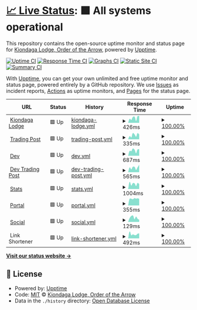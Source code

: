 # [📈 Live Status](https://status.kiondaga.org): <!--live status--> **🟩 All systems operational**

This repository contains the open-source uptime monitor and status page for [Kiondaga Lodge, Order of the Arrow](https://kiondaga.org), powered by [Upptime](https://github.com/upptime/upptime).

[![Uptime CI](https://github.com/kiondaga/status/workflows/Uptime%20CI/badge.svg)](https://github.com/kiondaga/status/actions?query=workflow%3A%22Uptime+CI%22)
[![Response Time CI](https://github.com/kiondaga/status/workflows/Response%20Time%20CI/badge.svg)](https://github.com/kiondaga/status/actions?query=workflow%3A%22Response+Time+CI%22)
[![Graphs CI](https://github.com/kiondaga/status/workflows/Graphs%20CI/badge.svg)](https://github.com/kiondaga/status/actions?query=workflow%3A%22Graphs+CI%22)
[![Static Site CI](https://github.com/kiondaga/status/workflows/Static%20Site%20CI/badge.svg)](https://github.com/kiondaga/status/actions?query=workflow%3A%22Static+Site+CI%22)
[![Summary CI](https://github.com/kiondaga/status/workflows/Summary%20CI/badge.svg)](https://github.com/kiondaga/status/actions?query=workflow%3A%22Summary+CI%22)

With [Upptime](https://upptime.js.org), you can get your own unlimited and free uptime monitor and status page, powered entirely by a GitHub repository. We use [Issues](https://github.com/kiondaga/status/issues) as incident reports, [Actions](https://github.com/kiondaga/status/actions) as uptime monitors, and [Pages](https://status.kiondaga.org) for the status page.

<!--start: status pages-->
<!-- This summary is generated by Upptime (https://github.com/upptime/upptime) -->
<!-- Do not edit this manually, your changes will be overwritten -->
<!-- prettier-ignore -->
| URL | Status | History | Response Time | Uptime |
| --- | ------ | ------- | ------------- | ------ |
| <img alt="" src="https://icons.duckduckgo.com/ip3/kiondaga.org.ico" height="13"> [Kiondaga Lodge](https://kiondaga.org) | 🟩 Up | [kiondaga-lodge.yml](https://github.com/kiondaga/status/commits/HEAD/history/kiondaga-lodge.yml) | <details><summary><img alt="Response time graph" src="./graphs/kiondaga-lodge/response-time-week.png" height="20"> 426ms</summary><br><a href="https://status.kiondaga.org/history/kiondaga-lodge"><img alt="Response time 620" src="https://img.shields.io/endpoint?url=https%3A%2F%2Fraw.githubusercontent.com%2Fkiondaga%2Fstatus%2FHEAD%2Fapi%2Fkiondaga-lodge%2Fresponse-time.json"></a><br><a href="https://status.kiondaga.org/history/kiondaga-lodge"><img alt="24-hour response time 461" src="https://img.shields.io/endpoint?url=https%3A%2F%2Fraw.githubusercontent.com%2Fkiondaga%2Fstatus%2FHEAD%2Fapi%2Fkiondaga-lodge%2Fresponse-time-day.json"></a><br><a href="https://status.kiondaga.org/history/kiondaga-lodge"><img alt="7-day response time 426" src="https://img.shields.io/endpoint?url=https%3A%2F%2Fraw.githubusercontent.com%2Fkiondaga%2Fstatus%2FHEAD%2Fapi%2Fkiondaga-lodge%2Fresponse-time-week.json"></a><br><a href="https://status.kiondaga.org/history/kiondaga-lodge"><img alt="30-day response time 501" src="https://img.shields.io/endpoint?url=https%3A%2F%2Fraw.githubusercontent.com%2Fkiondaga%2Fstatus%2FHEAD%2Fapi%2Fkiondaga-lodge%2Fresponse-time-month.json"></a><br><a href="https://status.kiondaga.org/history/kiondaga-lodge"><img alt="1-year response time 620" src="https://img.shields.io/endpoint?url=https%3A%2F%2Fraw.githubusercontent.com%2Fkiondaga%2Fstatus%2FHEAD%2Fapi%2Fkiondaga-lodge%2Fresponse-time-year.json"></a></details> | <details><summary><a href="https://status.kiondaga.org/history/kiondaga-lodge">100.00%</a></summary><a href="https://status.kiondaga.org/history/kiondaga-lodge"><img alt="All-time uptime 99.94%" src="https://img.shields.io/endpoint?url=https%3A%2F%2Fraw.githubusercontent.com%2Fkiondaga%2Fstatus%2FHEAD%2Fapi%2Fkiondaga-lodge%2Fuptime.json"></a><br><a href="https://status.kiondaga.org/history/kiondaga-lodge"><img alt="24-hour uptime 100.00%" src="https://img.shields.io/endpoint?url=https%3A%2F%2Fraw.githubusercontent.com%2Fkiondaga%2Fstatus%2FHEAD%2Fapi%2Fkiondaga-lodge%2Fuptime-day.json"></a><br><a href="https://status.kiondaga.org/history/kiondaga-lodge"><img alt="7-day uptime 100.00%" src="https://img.shields.io/endpoint?url=https%3A%2F%2Fraw.githubusercontent.com%2Fkiondaga%2Fstatus%2FHEAD%2Fapi%2Fkiondaga-lodge%2Fuptime-week.json"></a><br><a href="https://status.kiondaga.org/history/kiondaga-lodge"><img alt="30-day uptime 100.00%" src="https://img.shields.io/endpoint?url=https%3A%2F%2Fraw.githubusercontent.com%2Fkiondaga%2Fstatus%2FHEAD%2Fapi%2Fkiondaga-lodge%2Fuptime-month.json"></a><br><a href="https://status.kiondaga.org/history/kiondaga-lodge"><img alt="1-year uptime 99.94%" src="https://img.shields.io/endpoint?url=https%3A%2F%2Fraw.githubusercontent.com%2Fkiondaga%2Fstatus%2FHEAD%2Fapi%2Fkiondaga-lodge%2Fuptime-year.json"></a></details>
| <img alt="" src="https://icons.duckduckgo.com/ip3/tradingpost.kiondaga.org.ico" height="13"> [Trading Post](https://tradingpost.kiondaga.org) | 🟩 Up | [trading-post.yml](https://github.com/kiondaga/status/commits/HEAD/history/trading-post.yml) | <details><summary><img alt="Response time graph" src="./graphs/trading-post/response-time-week.png" height="20"> 335ms</summary><br><a href="https://status.kiondaga.org/history/trading-post"><img alt="Response time 625" src="https://img.shields.io/endpoint?url=https%3A%2F%2Fraw.githubusercontent.com%2Fkiondaga%2Fstatus%2FHEAD%2Fapi%2Ftrading-post%2Fresponse-time.json"></a><br><a href="https://status.kiondaga.org/history/trading-post"><img alt="24-hour response time 243" src="https://img.shields.io/endpoint?url=https%3A%2F%2Fraw.githubusercontent.com%2Fkiondaga%2Fstatus%2FHEAD%2Fapi%2Ftrading-post%2Fresponse-time-day.json"></a><br><a href="https://status.kiondaga.org/history/trading-post"><img alt="7-day response time 335" src="https://img.shields.io/endpoint?url=https%3A%2F%2Fraw.githubusercontent.com%2Fkiondaga%2Fstatus%2FHEAD%2Fapi%2Ftrading-post%2Fresponse-time-week.json"></a><br><a href="https://status.kiondaga.org/history/trading-post"><img alt="30-day response time 555" src="https://img.shields.io/endpoint?url=https%3A%2F%2Fraw.githubusercontent.com%2Fkiondaga%2Fstatus%2FHEAD%2Fapi%2Ftrading-post%2Fresponse-time-month.json"></a><br><a href="https://status.kiondaga.org/history/trading-post"><img alt="1-year response time 625" src="https://img.shields.io/endpoint?url=https%3A%2F%2Fraw.githubusercontent.com%2Fkiondaga%2Fstatus%2FHEAD%2Fapi%2Ftrading-post%2Fresponse-time-year.json"></a></details> | <details><summary><a href="https://status.kiondaga.org/history/trading-post">100.00%</a></summary><a href="https://status.kiondaga.org/history/trading-post"><img alt="All-time uptime 99.88%" src="https://img.shields.io/endpoint?url=https%3A%2F%2Fraw.githubusercontent.com%2Fkiondaga%2Fstatus%2FHEAD%2Fapi%2Ftrading-post%2Fuptime.json"></a><br><a href="https://status.kiondaga.org/history/trading-post"><img alt="24-hour uptime 100.00%" src="https://img.shields.io/endpoint?url=https%3A%2F%2Fraw.githubusercontent.com%2Fkiondaga%2Fstatus%2FHEAD%2Fapi%2Ftrading-post%2Fuptime-day.json"></a><br><a href="https://status.kiondaga.org/history/trading-post"><img alt="7-day uptime 100.00%" src="https://img.shields.io/endpoint?url=https%3A%2F%2Fraw.githubusercontent.com%2Fkiondaga%2Fstatus%2FHEAD%2Fapi%2Ftrading-post%2Fuptime-week.json"></a><br><a href="https://status.kiondaga.org/history/trading-post"><img alt="30-day uptime 99.83%" src="https://img.shields.io/endpoint?url=https%3A%2F%2Fraw.githubusercontent.com%2Fkiondaga%2Fstatus%2FHEAD%2Fapi%2Ftrading-post%2Fuptime-month.json"></a><br><a href="https://status.kiondaga.org/history/trading-post"><img alt="1-year uptime 99.88%" src="https://img.shields.io/endpoint?url=https%3A%2F%2Fraw.githubusercontent.com%2Fkiondaga%2Fstatus%2FHEAD%2Fapi%2Ftrading-post%2Fuptime-year.json"></a></details>
| <img alt="" src="https://icons.duckduckgo.com/ip3/dev.kiondaga.org.ico" height="13"> [Dev](https://dev.kiondaga.org) | 🟩 Up | [dev.yml](https://github.com/kiondaga/status/commits/HEAD/history/dev.yml) | <details><summary><img alt="Response time graph" src="./graphs/dev/response-time-week.png" height="20"> 687ms</summary><br><a href="https://status.kiondaga.org/history/dev"><img alt="Response time 995" src="https://img.shields.io/endpoint?url=https%3A%2F%2Fraw.githubusercontent.com%2Fkiondaga%2Fstatus%2FHEAD%2Fapi%2Fdev%2Fresponse-time.json"></a><br><a href="https://status.kiondaga.org/history/dev"><img alt="24-hour response time 439" src="https://img.shields.io/endpoint?url=https%3A%2F%2Fraw.githubusercontent.com%2Fkiondaga%2Fstatus%2FHEAD%2Fapi%2Fdev%2Fresponse-time-day.json"></a><br><a href="https://status.kiondaga.org/history/dev"><img alt="7-day response time 687" src="https://img.shields.io/endpoint?url=https%3A%2F%2Fraw.githubusercontent.com%2Fkiondaga%2Fstatus%2FHEAD%2Fapi%2Fdev%2Fresponse-time-week.json"></a><br><a href="https://status.kiondaga.org/history/dev"><img alt="30-day response time 594" src="https://img.shields.io/endpoint?url=https%3A%2F%2Fraw.githubusercontent.com%2Fkiondaga%2Fstatus%2FHEAD%2Fapi%2Fdev%2Fresponse-time-month.json"></a><br><a href="https://status.kiondaga.org/history/dev"><img alt="1-year response time 995" src="https://img.shields.io/endpoint?url=https%3A%2F%2Fraw.githubusercontent.com%2Fkiondaga%2Fstatus%2FHEAD%2Fapi%2Fdev%2Fresponse-time-year.json"></a></details> | <details><summary><a href="https://status.kiondaga.org/history/dev">100.00%</a></summary><a href="https://status.kiondaga.org/history/dev"><img alt="All-time uptime 99.90%" src="https://img.shields.io/endpoint?url=https%3A%2F%2Fraw.githubusercontent.com%2Fkiondaga%2Fstatus%2FHEAD%2Fapi%2Fdev%2Fuptime.json"></a><br><a href="https://status.kiondaga.org/history/dev"><img alt="24-hour uptime 100.00%" src="https://img.shields.io/endpoint?url=https%3A%2F%2Fraw.githubusercontent.com%2Fkiondaga%2Fstatus%2FHEAD%2Fapi%2Fdev%2Fuptime-day.json"></a><br><a href="https://status.kiondaga.org/history/dev"><img alt="7-day uptime 100.00%" src="https://img.shields.io/endpoint?url=https%3A%2F%2Fraw.githubusercontent.com%2Fkiondaga%2Fstatus%2FHEAD%2Fapi%2Fdev%2Fuptime-week.json"></a><br><a href="https://status.kiondaga.org/history/dev"><img alt="30-day uptime 100.00%" src="https://img.shields.io/endpoint?url=https%3A%2F%2Fraw.githubusercontent.com%2Fkiondaga%2Fstatus%2FHEAD%2Fapi%2Fdev%2Fuptime-month.json"></a><br><a href="https://status.kiondaga.org/history/dev"><img alt="1-year uptime 99.90%" src="https://img.shields.io/endpoint?url=https%3A%2F%2Fraw.githubusercontent.com%2Fkiondaga%2Fstatus%2FHEAD%2Fapi%2Fdev%2Fuptime-year.json"></a></details>
| <img alt="" src="https://icons.duckduckgo.com/ip3/dev.tradingpost.kiondaga.org.ico" height="13"> [Dev Trading Post](https://dev.tradingpost.kiondaga.org) | 🟩 Up | [dev-trading-post.yml](https://github.com/kiondaga/status/commits/HEAD/history/dev-trading-post.yml) | <details><summary><img alt="Response time graph" src="./graphs/dev-trading-post/response-time-week.png" height="20"> 565ms</summary><br><a href="https://status.kiondaga.org/history/dev-trading-post"><img alt="Response time 677" src="https://img.shields.io/endpoint?url=https%3A%2F%2Fraw.githubusercontent.com%2Fkiondaga%2Fstatus%2FHEAD%2Fapi%2Fdev-trading-post%2Fresponse-time.json"></a><br><a href="https://status.kiondaga.org/history/dev-trading-post"><img alt="24-hour response time 621" src="https://img.shields.io/endpoint?url=https%3A%2F%2Fraw.githubusercontent.com%2Fkiondaga%2Fstatus%2FHEAD%2Fapi%2Fdev-trading-post%2Fresponse-time-day.json"></a><br><a href="https://status.kiondaga.org/history/dev-trading-post"><img alt="7-day response time 565" src="https://img.shields.io/endpoint?url=https%3A%2F%2Fraw.githubusercontent.com%2Fkiondaga%2Fstatus%2FHEAD%2Fapi%2Fdev-trading-post%2Fresponse-time-week.json"></a><br><a href="https://status.kiondaga.org/history/dev-trading-post"><img alt="30-day response time 670" src="https://img.shields.io/endpoint?url=https%3A%2F%2Fraw.githubusercontent.com%2Fkiondaga%2Fstatus%2FHEAD%2Fapi%2Fdev-trading-post%2Fresponse-time-month.json"></a><br><a href="https://status.kiondaga.org/history/dev-trading-post"><img alt="1-year response time 677" src="https://img.shields.io/endpoint?url=https%3A%2F%2Fraw.githubusercontent.com%2Fkiondaga%2Fstatus%2FHEAD%2Fapi%2Fdev-trading-post%2Fresponse-time-year.json"></a></details> | <details><summary><a href="https://status.kiondaga.org/history/dev-trading-post">100.00%</a></summary><a href="https://status.kiondaga.org/history/dev-trading-post"><img alt="All-time uptime 99.94%" src="https://img.shields.io/endpoint?url=https%3A%2F%2Fraw.githubusercontent.com%2Fkiondaga%2Fstatus%2FHEAD%2Fapi%2Fdev-trading-post%2Fuptime.json"></a><br><a href="https://status.kiondaga.org/history/dev-trading-post"><img alt="24-hour uptime 100.00%" src="https://img.shields.io/endpoint?url=https%3A%2F%2Fraw.githubusercontent.com%2Fkiondaga%2Fstatus%2FHEAD%2Fapi%2Fdev-trading-post%2Fuptime-day.json"></a><br><a href="https://status.kiondaga.org/history/dev-trading-post"><img alt="7-day uptime 100.00%" src="https://img.shields.io/endpoint?url=https%3A%2F%2Fraw.githubusercontent.com%2Fkiondaga%2Fstatus%2FHEAD%2Fapi%2Fdev-trading-post%2Fuptime-week.json"></a><br><a href="https://status.kiondaga.org/history/dev-trading-post"><img alt="30-day uptime 99.83%" src="https://img.shields.io/endpoint?url=https%3A%2F%2Fraw.githubusercontent.com%2Fkiondaga%2Fstatus%2FHEAD%2Fapi%2Fdev-trading-post%2Fuptime-month.json"></a><br><a href="https://status.kiondaga.org/history/dev-trading-post"><img alt="1-year uptime 99.94%" src="https://img.shields.io/endpoint?url=https%3A%2F%2Fraw.githubusercontent.com%2Fkiondaga%2Fstatus%2FHEAD%2Fapi%2Fdev-trading-post%2Fuptime-year.json"></a></details>
| <img alt="" src="https://icons.duckduckgo.com/ip3/stats.kiondaga.org.ico" height="13"> [Stats](https://stats.kiondaga.org) | 🟩 Up | [stats.yml](https://github.com/kiondaga/status/commits/HEAD/history/stats.yml) | <details><summary><img alt="Response time graph" src="./graphs/stats/response-time-week.png" height="20"> 1004ms</summary><br><a href="https://status.kiondaga.org/history/stats"><img alt="Response time 1047" src="https://img.shields.io/endpoint?url=https%3A%2F%2Fraw.githubusercontent.com%2Fkiondaga%2Fstatus%2FHEAD%2Fapi%2Fstats%2Fresponse-time.json"></a><br><a href="https://status.kiondaga.org/history/stats"><img alt="24-hour response time 1015" src="https://img.shields.io/endpoint?url=https%3A%2F%2Fraw.githubusercontent.com%2Fkiondaga%2Fstatus%2FHEAD%2Fapi%2Fstats%2Fresponse-time-day.json"></a><br><a href="https://status.kiondaga.org/history/stats"><img alt="7-day response time 1004" src="https://img.shields.io/endpoint?url=https%3A%2F%2Fraw.githubusercontent.com%2Fkiondaga%2Fstatus%2FHEAD%2Fapi%2Fstats%2Fresponse-time-week.json"></a><br><a href="https://status.kiondaga.org/history/stats"><img alt="30-day response time 990" src="https://img.shields.io/endpoint?url=https%3A%2F%2Fraw.githubusercontent.com%2Fkiondaga%2Fstatus%2FHEAD%2Fapi%2Fstats%2Fresponse-time-month.json"></a><br><a href="https://status.kiondaga.org/history/stats"><img alt="1-year response time 1047" src="https://img.shields.io/endpoint?url=https%3A%2F%2Fraw.githubusercontent.com%2Fkiondaga%2Fstatus%2FHEAD%2Fapi%2Fstats%2Fresponse-time-year.json"></a></details> | <details><summary><a href="https://status.kiondaga.org/history/stats">100.00%</a></summary><a href="https://status.kiondaga.org/history/stats"><img alt="All-time uptime 99.95%" src="https://img.shields.io/endpoint?url=https%3A%2F%2Fraw.githubusercontent.com%2Fkiondaga%2Fstatus%2FHEAD%2Fapi%2Fstats%2Fuptime.json"></a><br><a href="https://status.kiondaga.org/history/stats"><img alt="24-hour uptime 100.00%" src="https://img.shields.io/endpoint?url=https%3A%2F%2Fraw.githubusercontent.com%2Fkiondaga%2Fstatus%2FHEAD%2Fapi%2Fstats%2Fuptime-day.json"></a><br><a href="https://status.kiondaga.org/history/stats"><img alt="7-day uptime 100.00%" src="https://img.shields.io/endpoint?url=https%3A%2F%2Fraw.githubusercontent.com%2Fkiondaga%2Fstatus%2FHEAD%2Fapi%2Fstats%2Fuptime-week.json"></a><br><a href="https://status.kiondaga.org/history/stats"><img alt="30-day uptime 100.00%" src="https://img.shields.io/endpoint?url=https%3A%2F%2Fraw.githubusercontent.com%2Fkiondaga%2Fstatus%2FHEAD%2Fapi%2Fstats%2Fuptime-month.json"></a><br><a href="https://status.kiondaga.org/history/stats"><img alt="1-year uptime 99.95%" src="https://img.shields.io/endpoint?url=https%3A%2F%2Fraw.githubusercontent.com%2Fkiondaga%2Fstatus%2FHEAD%2Fapi%2Fstats%2Fuptime-year.json"></a></details>
| <img alt="" src="https://icons.duckduckgo.com/ip3/portal.kiondaga.org.ico" height="13"> [Portal](https://portal.kiondaga.org) | 🟩 Up | [portal.yml](https://github.com/kiondaga/status/commits/HEAD/history/portal.yml) | <details><summary><img alt="Response time graph" src="./graphs/portal/response-time-week.png" height="20"> 355ms</summary><br><a href="https://status.kiondaga.org/history/portal"><img alt="Response time 521" src="https://img.shields.io/endpoint?url=https%3A%2F%2Fraw.githubusercontent.com%2Fkiondaga%2Fstatus%2FHEAD%2Fapi%2Fportal%2Fresponse-time.json"></a><br><a href="https://status.kiondaga.org/history/portal"><img alt="24-hour response time 431" src="https://img.shields.io/endpoint?url=https%3A%2F%2Fraw.githubusercontent.com%2Fkiondaga%2Fstatus%2FHEAD%2Fapi%2Fportal%2Fresponse-time-day.json"></a><br><a href="https://status.kiondaga.org/history/portal"><img alt="7-day response time 355" src="https://img.shields.io/endpoint?url=https%3A%2F%2Fraw.githubusercontent.com%2Fkiondaga%2Fstatus%2FHEAD%2Fapi%2Fportal%2Fresponse-time-week.json"></a><br><a href="https://status.kiondaga.org/history/portal"><img alt="30-day response time 365" src="https://img.shields.io/endpoint?url=https%3A%2F%2Fraw.githubusercontent.com%2Fkiondaga%2Fstatus%2FHEAD%2Fapi%2Fportal%2Fresponse-time-month.json"></a><br><a href="https://status.kiondaga.org/history/portal"><img alt="1-year response time 521" src="https://img.shields.io/endpoint?url=https%3A%2F%2Fraw.githubusercontent.com%2Fkiondaga%2Fstatus%2FHEAD%2Fapi%2Fportal%2Fresponse-time-year.json"></a></details> | <details><summary><a href="https://status.kiondaga.org/history/portal">100.00%</a></summary><a href="https://status.kiondaga.org/history/portal"><img alt="All-time uptime 99.97%" src="https://img.shields.io/endpoint?url=https%3A%2F%2Fraw.githubusercontent.com%2Fkiondaga%2Fstatus%2FHEAD%2Fapi%2Fportal%2Fuptime.json"></a><br><a href="https://status.kiondaga.org/history/portal"><img alt="24-hour uptime 100.00%" src="https://img.shields.io/endpoint?url=https%3A%2F%2Fraw.githubusercontent.com%2Fkiondaga%2Fstatus%2FHEAD%2Fapi%2Fportal%2Fuptime-day.json"></a><br><a href="https://status.kiondaga.org/history/portal"><img alt="7-day uptime 100.00%" src="https://img.shields.io/endpoint?url=https%3A%2F%2Fraw.githubusercontent.com%2Fkiondaga%2Fstatus%2FHEAD%2Fapi%2Fportal%2Fuptime-week.json"></a><br><a href="https://status.kiondaga.org/history/portal"><img alt="30-day uptime 99.84%" src="https://img.shields.io/endpoint?url=https%3A%2F%2Fraw.githubusercontent.com%2Fkiondaga%2Fstatus%2FHEAD%2Fapi%2Fportal%2Fuptime-month.json"></a><br><a href="https://status.kiondaga.org/history/portal"><img alt="1-year uptime 99.97%" src="https://img.shields.io/endpoint?url=https%3A%2F%2Fraw.githubusercontent.com%2Fkiondaga%2Fstatus%2FHEAD%2Fapi%2Fportal%2Fuptime-year.json"></a></details>
| <img alt="" src="https://icons.duckduckgo.com/ip3/social.kiondaga.org.ico" height="13"> [Social](https://social.kiondaga.org) | 🟩 Up | [social.yml](https://github.com/kiondaga/status/commits/HEAD/history/social.yml) | <details><summary><img alt="Response time graph" src="./graphs/social/response-time-week.png" height="20"> 129ms</summary><br><a href="https://status.kiondaga.org/history/social"><img alt="Response time 176" src="https://img.shields.io/endpoint?url=https%3A%2F%2Fraw.githubusercontent.com%2Fkiondaga%2Fstatus%2FHEAD%2Fapi%2Fsocial%2Fresponse-time.json"></a><br><a href="https://status.kiondaga.org/history/social"><img alt="24-hour response time 225" src="https://img.shields.io/endpoint?url=https%3A%2F%2Fraw.githubusercontent.com%2Fkiondaga%2Fstatus%2FHEAD%2Fapi%2Fsocial%2Fresponse-time-day.json"></a><br><a href="https://status.kiondaga.org/history/social"><img alt="7-day response time 129" src="https://img.shields.io/endpoint?url=https%3A%2F%2Fraw.githubusercontent.com%2Fkiondaga%2Fstatus%2FHEAD%2Fapi%2Fsocial%2Fresponse-time-week.json"></a><br><a href="https://status.kiondaga.org/history/social"><img alt="30-day response time 166" src="https://img.shields.io/endpoint?url=https%3A%2F%2Fraw.githubusercontent.com%2Fkiondaga%2Fstatus%2FHEAD%2Fapi%2Fsocial%2Fresponse-time-month.json"></a><br><a href="https://status.kiondaga.org/history/social"><img alt="1-year response time 176" src="https://img.shields.io/endpoint?url=https%3A%2F%2Fraw.githubusercontent.com%2Fkiondaga%2Fstatus%2FHEAD%2Fapi%2Fsocial%2Fresponse-time-year.json"></a></details> | <details><summary><a href="https://status.kiondaga.org/history/social">100.00%</a></summary><a href="https://status.kiondaga.org/history/social"><img alt="All-time uptime 99.97%" src="https://img.shields.io/endpoint?url=https%3A%2F%2Fraw.githubusercontent.com%2Fkiondaga%2Fstatus%2FHEAD%2Fapi%2Fsocial%2Fuptime.json"></a><br><a href="https://status.kiondaga.org/history/social"><img alt="24-hour uptime 100.00%" src="https://img.shields.io/endpoint?url=https%3A%2F%2Fraw.githubusercontent.com%2Fkiondaga%2Fstatus%2FHEAD%2Fapi%2Fsocial%2Fuptime-day.json"></a><br><a href="https://status.kiondaga.org/history/social"><img alt="7-day uptime 100.00%" src="https://img.shields.io/endpoint?url=https%3A%2F%2Fraw.githubusercontent.com%2Fkiondaga%2Fstatus%2FHEAD%2Fapi%2Fsocial%2Fuptime-week.json"></a><br><a href="https://status.kiondaga.org/history/social"><img alt="30-day uptime 99.85%" src="https://img.shields.io/endpoint?url=https%3A%2F%2Fraw.githubusercontent.com%2Fkiondaga%2Fstatus%2FHEAD%2Fapi%2Fsocial%2Fuptime-month.json"></a><br><a href="https://status.kiondaga.org/history/social"><img alt="1-year uptime 99.97%" src="https://img.shields.io/endpoint?url=https%3A%2F%2Fraw.githubusercontent.com%2Fkiondaga%2Fstatus%2FHEAD%2Fapi%2Fsocial%2Fuptime-year.json"></a></details>
| <img alt="" src="https://icons.duckduckgo.com/ip3/null.ico" height="13"> Link Shortener | 🟩 Up | [link-shortener.yml](https://github.com/kiondaga/status/commits/HEAD/history/link-shortener.yml) | <details><summary><img alt="Response time graph" src="./graphs/link-shortener/response-time-week.png" height="20"> 492ms</summary><br><a href="https://status.kiondaga.org/history/link-shortener"><img alt="Response time 525" src="https://img.shields.io/endpoint?url=https%3A%2F%2Fraw.githubusercontent.com%2Fkiondaga%2Fstatus%2FHEAD%2Fapi%2Flink-shortener%2Fresponse-time.json"></a><br><a href="https://status.kiondaga.org/history/link-shortener"><img alt="24-hour response time 435" src="https://img.shields.io/endpoint?url=https%3A%2F%2Fraw.githubusercontent.com%2Fkiondaga%2Fstatus%2FHEAD%2Fapi%2Flink-shortener%2Fresponse-time-day.json"></a><br><a href="https://status.kiondaga.org/history/link-shortener"><img alt="7-day response time 492" src="https://img.shields.io/endpoint?url=https%3A%2F%2Fraw.githubusercontent.com%2Fkiondaga%2Fstatus%2FHEAD%2Fapi%2Flink-shortener%2Fresponse-time-week.json"></a><br><a href="https://status.kiondaga.org/history/link-shortener"><img alt="30-day response time 444" src="https://img.shields.io/endpoint?url=https%3A%2F%2Fraw.githubusercontent.com%2Fkiondaga%2Fstatus%2FHEAD%2Fapi%2Flink-shortener%2Fresponse-time-month.json"></a><br><a href="https://status.kiondaga.org/history/link-shortener"><img alt="1-year response time 525" src="https://img.shields.io/endpoint?url=https%3A%2F%2Fraw.githubusercontent.com%2Fkiondaga%2Fstatus%2FHEAD%2Fapi%2Flink-shortener%2Fresponse-time-year.json"></a></details> | <details><summary><a href="https://status.kiondaga.org/history/link-shortener">100.00%</a></summary><a href="https://status.kiondaga.org/history/link-shortener"><img alt="All-time uptime 99.99%" src="https://img.shields.io/endpoint?url=https%3A%2F%2Fraw.githubusercontent.com%2Fkiondaga%2Fstatus%2FHEAD%2Fapi%2Flink-shortener%2Fuptime.json"></a><br><a href="https://status.kiondaga.org/history/link-shortener"><img alt="24-hour uptime 100.00%" src="https://img.shields.io/endpoint?url=https%3A%2F%2Fraw.githubusercontent.com%2Fkiondaga%2Fstatus%2FHEAD%2Fapi%2Flink-shortener%2Fuptime-day.json"></a><br><a href="https://status.kiondaga.org/history/link-shortener"><img alt="7-day uptime 100.00%" src="https://img.shields.io/endpoint?url=https%3A%2F%2Fraw.githubusercontent.com%2Fkiondaga%2Fstatus%2FHEAD%2Fapi%2Flink-shortener%2Fuptime-week.json"></a><br><a href="https://status.kiondaga.org/history/link-shortener"><img alt="30-day uptime 100.00%" src="https://img.shields.io/endpoint?url=https%3A%2F%2Fraw.githubusercontent.com%2Fkiondaga%2Fstatus%2FHEAD%2Fapi%2Flink-shortener%2Fuptime-month.json"></a><br><a href="https://status.kiondaga.org/history/link-shortener"><img alt="1-year uptime 99.99%" src="https://img.shields.io/endpoint?url=https%3A%2F%2Fraw.githubusercontent.com%2Fkiondaga%2Fstatus%2FHEAD%2Fapi%2Flink-shortener%2Fuptime-year.json"></a></details>

<!--end: status pages-->

[**Visit our status website →**](https://status.kiondaga.org)

## 📄 License

- Powered by: [Upptime](https://github.com/upptime/upptime)
- Code: [MIT](./LICENSE) © [Kiondaga Lodge, Order of the Arrow](https://kiondaga.org)
- Data in the `./history` directory: [Open Database License](https://opendatacommons.org/licenses/odbl/1-0/)
